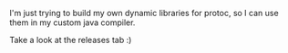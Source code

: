 I'm just trying to build my own dynamic libraries for protoc, so I can use them in my custom java compiler.  

Take a look at the releases tab :)